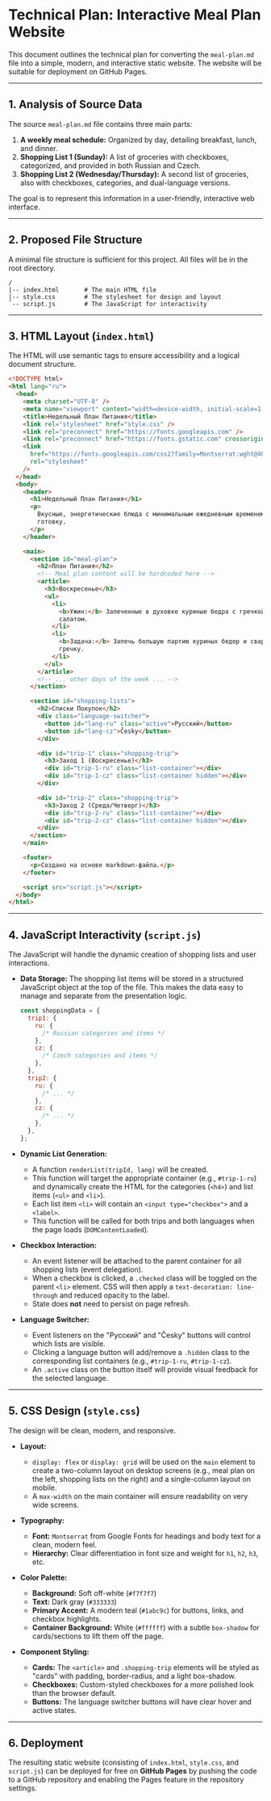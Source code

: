 # Technical Plan: Interactive Meal Plan Website

This document outlines the technical plan for converting the `meal-plan.md` file into a simple, modern, and interactive static website. The website will be suitable for deployment on GitHub Pages.

---

## 1. Analysis of Source Data

The source `meal-plan.md` file contains three main parts:

1.  **A weekly meal schedule:** Organized by day, detailing breakfast, lunch, and dinner.
2.  **Shopping List 1 (Sunday):** A list of groceries with checkboxes, categorized, and provided in both Russian and Czech.
3.  **Shopping List 2 (Wednesday/Thursday):** A second list of groceries, also with checkboxes, categories, and dual-language versions.

The goal is to represent this information in a user-friendly, interactive web interface.

---

## 2. Proposed File Structure

A minimal file structure is sufficient for this project. All files will be in the root directory.

```
/
|-- index.html       # The main HTML file
|-- style.css        # The stylesheet for design and layout
`-- script.js        # The JavaScript for interactivity
```

---

## 3. HTML Layout (`index.html`)

The HTML will use semantic tags to ensure accessibility and a logical document structure.

```html
<!DOCTYPE html>
<html lang="ru">
  <head>
    <meta charset="UTF-8" />
    <meta name="viewport" content="width=device-width, initial-scale=1.0" />
    <title>Недельный План Питания</title>
    <link rel="stylesheet" href="style.css" />
    <link rel="preconnect" href="https://fonts.googleapis.com" />
    <link rel="preconnect" href="https://fonts.gstatic.com" crossorigin />
    <link
      href="https://fonts.googleapis.com/css2?family=Montserrat:wght@400;700&display=swap"
      rel="stylesheet"
    />
  </head>
  <body>
    <header>
      <h1>Недельный План Питания</h1>
      <p>
        Вкусные, энергетические блюда с минимальным ежедневным временем на
        готовку.
      </p>
    </header>

    <main>
      <section id="meal-plan">
        <h2>План Питания</h2>
        <!-- Meal plan content will be hardcoded here -->
        <article>
          <h3>Воскресенье</h3>
          <ul>
            <li>
              <b>Ужин:</b> Запеченные в духовке куриные бедра с гречкой и свежим
              салатом.
            </li>
            <li>
              <b>Задача:</b> Запечь большую партию куриных бедер и сварить
              гречку.
            </li>
          </ul>
        </article>
        <!-- ... other days of the week ... -->
      </section>

      <section id="shopping-lists">
        <h2>Списки Покупок</h2>
        <div class="language-switcher">
          <button id="lang-ru" class="active">Русский</button>
          <button id="lang-cz">Česky</button>
        </div>

        <div id="trip-1" class="shopping-trip">
          <h3>Заход 1 (Воскресенье)</h3>
          <div id="trip-1-ru" class="list-container"></div>
          <div id="trip-1-cz" class="list-container hidden"></div>
        </div>

        <div id="trip-2" class="shopping-trip">
          <h3>Заход 2 (Среда/Четверг)</h3>
          <div id="trip-2-ru" class="list-container"></div>
          <div id="trip-2-cz" class="list-container hidden"></div>
        </div>
      </section>
    </main>

    <footer>
      <p>Создано на основе markdown-файла.</p>
    </footer>

    <script src="script.js"></script>
  </body>
</html>
```

---

## 4. JavaScript Interactivity (`script.js`)

The JavaScript will handle the dynamic creation of shopping lists and user interactions.

- **Data Storage:** The shopping list items will be stored in a structured JavaScript object at the top of the file. This makes the data easy to manage and separate from the presentation logic.

  ```javascript
  const shoppingData = {
    trip1: {
      ru: {
        /* Russian categories and items */
      },
      cz: {
        /* Czech categories and items */
      },
    },
    trip2: {
      ru: {
        /* ... */
      },
      cz: {
        /* ... */
      },
    },
  };
  ```

- **Dynamic List Generation:**

  - A function `renderList(tripId, lang)` will be created.
  - This function will target the appropriate container (e.g., `#trip-1-ru`) and dynamically create the HTML for the categories (`<h4>`) and list items (`<ul>` and `<li>`).
  - Each list item `<li>` will contain an `<input type="checkbox">` and a `<label>`.
  - This function will be called for both trips and both languages when the page loads (`DOMContentLoaded`).

- **Checkbox Interaction:**

  - An event listener will be attached to the parent container for all shopping lists (event delegation).
  - When a checkbox is clicked, a `.checked` class will be toggled on the parent `<li>` element. CSS will then apply a `text-decoration: line-through` and reduced opacity to the label.
  - State does **not** need to persist on page refresh.

- **Language Switcher:**
  - Event listeners on the "Русский" and "Česky" buttons will control which lists are visible.
  - Clicking a language button will add/remove a `.hidden` class to the corresponding list containers (e.g., `#trip-1-ru`, `#trip-1-cz`).
  - An `.active` class on the button itself will provide visual feedback for the selected language.

---

## 5. CSS Design (`style.css`)

The design will be clean, modern, and responsive.

- **Layout:**

  - `display: flex` or `display: grid` will be used on the `main` element to create a two-column layout on desktop screens (e.g., meal plan on the left, shopping lists on the right) and a single-column layout on mobile.
  - A `max-width` on the main container will ensure readability on very wide screens.

- **Typography:**

  - **Font:** `Montserrat` from Google Fonts for headings and body text for a clean, modern feel.
  - **Hierarchy:** Clear differentiation in font size and weight for `h1`, `h2`, `h3`, etc.

- **Color Palette:**

  - **Background:** Soft off-white (`#f7f7f7`)
  - **Text:** Dark gray (`#333333`)
  - **Primary Accent:** A modern teal (`#1abc9c`) for buttons, links, and checkbox highlights.
  - **Container Background:** White (`#ffffff`) with a subtle `box-shadow` for cards/sections to lift them off the page.

- **Component Styling:**
  - **Cards:** The `<article>` and `.shopping-trip` elements will be styled as "cards" with padding, border-radius, and a light box-shadow.
  - **Checkboxes:** Custom-styled checkboxes for a more polished look than the browser default.
  - **Buttons:** The language switcher buttons will have clear hover and active states.

---

## 6. Deployment

The resulting static website (consisting of `index.html`, `style.css`, and `script.js`) can be deployed for free on **GitHub Pages** by pushing the code to a GitHub repository and enabling the Pages feature in the repository settings.
